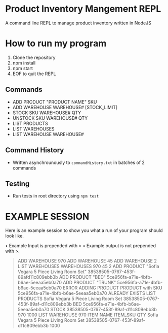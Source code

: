 # Product Inventory Mangement REPL

A command line REPL to manage product inventory written in NodeJS

# How to run my program

1. Clone the repository
2. npm install
3. npm start
4. EOF to quit the REPL

## Commands

- ADD PRODUCT "PRODUCT NAME" SKU
- ADD WAREHOUSE WAREHOUSE# [STOCK_LIMIT]
- STOCK SKU WAREHOUSE# QTY
- UNSTOCK SKU WAREHOUSE# QTY
- LIST PRODUCTS
- LIST WAREHOUSES
- LIST WAREHOUSE WAREHOUSE#

## Command History

- Written asynchrounously to `commandHistory.txt` in batches of 2 commands

## Testing

- Run tests in root directory using `npm test`

# EXAMPLE SESSION

Here is an example session to show you what a run of your program should look like.

• Example Input is prepended with >
• Example output is not prepended with >.

> ADD WAREHOUSE 970
> ADD WAREHOUSE 45
> ADD WAREHOUSE 2
> LIST WAREHOUSES
> WAREHOUSES
> 970
> 45
> 2
> ADD PRODUCT "Sofia Vegara 5 Piece Living Room Set" 38538505-0767-453f-89afd11c809ebb3b
> ADD PRODUCT "BED" 5ce956fa-a71e-4bfb-b6ae-5eeaa5eb0a70
> ADD PRODUCT "TRUNK" 5ce956fa-a71e-4bfb-b6ae-5eeaa5eb0a70
> ERROR ADDING PRODUCT PRODUCT with SKU 5ce956fa-a71e-4bfb-b6ae-5eeaa5eb0a70
> ALREADY EXISTS
> LIST PRODUCTS
> Sofia Vegara 5 Piece Living Room Set 38538505-0767-453f-89af-d11c809ebb3b
> BED 5ce956fa-a71e-4bfb-b6ae-5eeaa5eb0a70
> STOCK 38538505-0767-453f-89af-d11c809ebb3b 970 1000
> LIST WAREHOUSE 970
> ITEM NAME ITEM_SKU
> QTY
> Sofia Vegara 5 Piece Living Room Set 38538505-0767-453f-89af-d11c809ebb3b
> 1000
